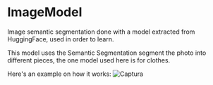 # ImageModel
Image semantic segmentation done with a model extracted from HuggingFace, used in order to learn.

This model uses the Semantic Segmentation segment the photo into different pieces, the one model used here is for clothes.

Here's an example on how it works:
![Captura](https://github.com/SergioManuelJob/ImageModel/assets/113922195/d6527903-4911-4932-8dc3-804d46b60c90)
